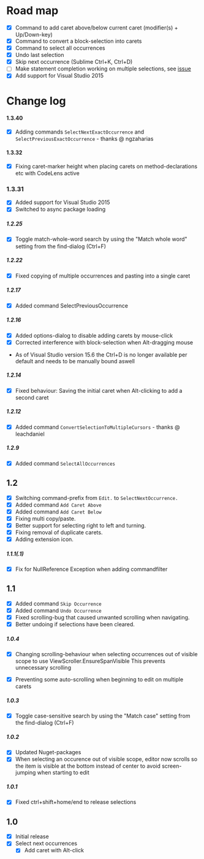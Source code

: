# Road map

- [x] Command to add caret above/below current caret (modifier(s) + Up/Down-key)
- [x] Command to convert a block-selection into carets
- [x] Command to select all occurrences
- [x] Undo last selection
- [x] Skip next occurrence (Sublime Ctrl+K, Ctrl+D)
- [ ] Make statement completion working on multiple selections, see [issue](https://github.com/2mas/SelectNextOccurrence/issues/5)
- [x] Add support for Visual Studio 2015

# Change log

#### 1.3.40
- [x] Adding commands ```SelectNextExactOccurrence``` and ```SelectPreviousExactOccurrence``` - thanks @ ngzaharias

#### 1.3.32
- [x] Fixing caret-marker height when placing carets on method-declarations etc with CodeLens active

### 1.3.31
- [x] Added support for Visual Studio 2015
- [x] Switched to async package loading

##### 1.2.25
- [x] Toggle match-whole-word search by using the "Match whole word" setting from the find-dialog (Ctrl+F)

##### 1.2.22
- [x] Fixed copying of multiple occurrences and pasting into a single caret

##### 1.2.17
- [x] Added command SelectPreviousOccurrence
##### 1.2.16
- [x] Added options-dialog to disable adding carets by mouse-click
- [x] Corrected interference with block-selection when Alt-dragging mouse
- As of Visual Studio version 15.6 the Ctrl+D is no longer available per default and needs to be manually bound aswell
##### 1.2.14
- [x] Fixed behaviour: Saving the initial caret when Alt-clicking to add a second caret

##### 1.2.12
- [x] Added command ```ConvertSelectionToMultipleCursors``` - thanks @ leachdaniel

##### 1.2.9
- [x] Added command ```SelectAllOccurrences```

## 1.2
- [x] Switching command-prefix from ```Edit.``` to ```SelectNextOccurrence.```
- [x] Added command ```Add Caret Above```
- [x] Added command ```Add Caret Below```
- [x] Fixing multi copy/paste.
- [x] Better support for selecting right to left and turning.
- [x] Fixing removal of duplicate carets.
- [x] Adding extension icon.

##### 1.1.1(.1)
- [x] Fix for NullReference Exception when adding commandfilter

## 1.1
- [x] Added command ```Skip Occurrence```
- [x] Added command ```Undo Occurrence```
- [x] Fixed scrolling-bug that caused unwanted scrolling when navigating.
- [x] Better undoing if selections have been cleared.

##### 1.0.4
- [x] Changing scrolling-behaviour when selecting occurrences out of visible scope to use ViewScroller.EnsureSpanVisible
    This prevents unnecessary scrolling
- [x] Preventing some auto-scrolling when beginning to edit on multiple carets


##### 1.0.3
- [x] Toggle case-sensitive search by using the "Match case" setting from the find-dialog (Ctrl+F)

##### 1.0.2
- [x] Updated Nuget-packages
- [x] When selecting an occurence out of visible scope, editor now scrolls so the item is visible at the bottom instead of center to avoid screen-jumping when starting to edit

##### 1.0.1
- [x] Fixed ctrl+shift+home/end to release selections

## 1.0

- [x] Initial release
- [x] Select next occurrences
  - [x] Add caret with Alt-click
